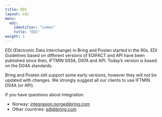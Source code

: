 ```yaml
---
title: EDI
layout: edi
menu:
  edi:
    identifier: "index"
    title: "EDI"
weight: 1
---
```


EDI (Electronic Data Interchange) in Bring and Posten started in the 90s.
EDI Guidelines based on different versions of EDIFACT and API have been
published since then, IFTMIN S93A, D97A and API. Today’s version is based on
the D04A standards.

Bring and Posten still support some early versions, however they will not be
updated with changes. We strongly suggest all our clients to use IFTMIN D04A
(or API).

If you have questions about integration:
- Norway: [integrasjon.norge@bring.com](integrasjon.norge@bring.com)
- Other countries: [edi@bring.com](edi@bring.com)
